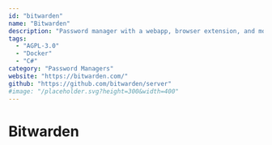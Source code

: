 ```yaml
---
id: "bitwarden"
name: "Bitwarden"
description: "Password manager with a webapp, browser extension, and mobile app."
tags:
  - "AGPL-3.0"
  - "Docker"
  - "C#"
category: "Password Managers"
website: "https://bitwarden.com/"
github: "https://github.com/bitwarden/server"
#image: "/placeholder.svg?height=300&width=400"
---
```


# Bitwarden
